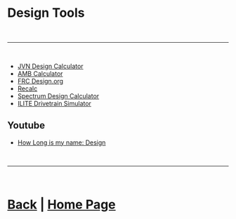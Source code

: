 # Design Tools

<br>

***

<br>

- [JVN Design Calculator](https://www.chiefdelphi.com/uploads/default/original/3X/2/b/2bf9206b962f74ed5556a0ae936ef0bf365ac975.xlsx)
- [AMB Calculator](https://ambcalc.com/)
- [FRC Design.org](https://www.frcdesign.org/)
- [Recalc](https://www.reca.lc/)
- [Spectrum Design Calculator](http://designsheet.spectrum3847.org/)
- [ILITE Drivetrain Simulator](https://www.chiefdelphi.com/t/ilite-drivetrain-simulator-v2020/369188)

## Youtube
- [How Long is my name: Design](https://www.youtube.com/@howlongismydesign)
<br>

***

<br>

# [Back](https://docs.lynkrobotics.org/design/) | [Home Page](https://docs.lynkrobotics.org/)


